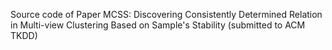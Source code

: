 Source code of Paper MCSS: Discovering Consistently Determined Relation in Multi-view Clustering Based on Sample's Stability (submitted to ACM TKDD)
